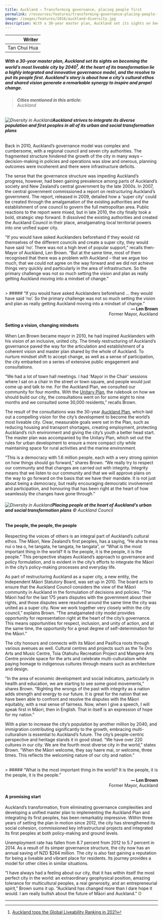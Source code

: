 ```yaml
---
title: Auckland – Transforming governance, placing people first
permalink: /resources/features/transforming-governance-placing-people-first/
image: /images/features/2016/auckland-diversity.jpg
description: With a 30-year master plan, Auckland set its sights on becoming the world’s most liveable city by 2040. At the heart of its transformation lie a highly integrated and innovative governance model, and the resolve to put its people first. Auckland's story is about how a city’s cultural ethos and shared vision generate a remarkable synergy to inspire and propel change.
---
```


| Writer |
|---:|
| Tan Chui Hua |

##### With a 30-year master plan, Auckland set its sights on becoming the world’s most liveable city by 2040[^1]. At the heart of its transformation lie a highly integrated and innovative governance model, and the resolve to put its people first. Auckland's story is about how a city’s cultural ethos and shared vision generate a remarkable synergy to inspire and propel change.

> ###### **Cities mentioned in this article:** <br> Auckland

###### ![Diversity in Auckland](/images/features/2016/auckland-diversity.jpg/)**Auckland strives to integrate its diverse population and first peoples in all of its urban and social transformation plans**

Back in 2010, Auckland’s governance model was complex and cumbersome, with a regional council and seven city authorities. The fragmented structure hindered the growth of the city in many ways – decision-making in policies and operations was slow and onerous, planning outcomes were incoherent and there were infrastructure deficits.

The sense that the governance structure was impeding Auckland’s progress, however, had been gaining prevalence among parts of Auckland’s society and New Zealand’s central government by the late 2000s. In 2007, the central government commissioned a report on restructuring Auckland’s government. The report, released in 2009, detailed how a 'super city' could be created through the amalgamation of the existing authorities and the establishment of one council to govern the full metropolitan area. Public reactions to the report were mixed, but in late 2010, the city finally took a bold, strategic step forward. It dissolved the existing authorities and created the Auckland Council in their place, amalgamating local territorial powers into one unified super city.

“If you would have asked Aucklanders beforehand if they would rid themselves of the different councils and create a super city, they would have said ‘no’. There was not a high level of popular support,” recalls then-Mayor of Auckland, Len Brown. “But at the same time, most of them recognised that there was a problem with Auckland – that we argue too much, that we could not agree on the way forward and we did not achieve things very quickly and particularly in the area of infrastructure. So the primary challenge was not so much setting the vision and plan as really getting Auckland moving into a mindset of change.”

<br>
> ##### “If you would have asked Aucklanders beforehand … they would have said ‘no’. So the primary challenge was not so much setting the vision and plan as really getting Auckland moving into a mindset of change.”

<div align="right"><b>— Len Brown</b><br> Former Mayor, Auckland</div>

#### **Setting a vision, changing mindsets**

When Len Brown became mayor in 2010, he had inspired Aucklanders with his vision of an inclusive, united city. The timely restructuring of Auckland’s governance paved the way for the articulation and establishment of a coherent vision and master plan shared by the whole of Auckland. To nurture mindset shift to accept change, as well as a sense of participation, the city embarked on a series of extensive public engagement and consultations.

“We had a lot of town hall meetings. I had 'Mayor in the Chair' sessions where I sat on a chair in the street or town square, and people would just come up and talk to me. For the Auckland Plan, we consulted our community for four months. With the [Unitary Plan](http://www.aucklandcouncil.govt.nz/en/planspoliciesprojects/plansstrategies/unitaryplan/pages/home.aspx), the rulebook on how we should build our city, the consultations went on for some eight to nine months and we consulted some 30,000 residents,” recalls Brown.

The result of the consultations was the 30-year [Auckland Plan](https://www.aucklandcouncil.govt.nz/plans-projects-policies-reports-bylaws/our-plans-strategies/auckland-plan/Pages/default.aspx), which laid out a compelling vision for the city’s development to become the world’s most liveable city. Clear, measurable goals were set in the Plan, such as reducing housing and transport shortages, creating employment, protecting Auckland’s rich environment and giving the city’s youth a better head start. The master plan was accompanied by the Unitary Plan, which set out the rules for urban development to ensure a more compact city while maintaining space for rural activities and the marine environment.

“This is a democracy with 1.6 million people, each with a very strong opinion on how things should go forward,” shares Brown. “We really try to respect our community and that changes are carried out with integrity. Integrity means that we listen to our community and that we will approve plans on the way to go forward on the basis that we have their mandate. It is not just about being a democracy, but really encouraging democratic involvement and participation, and honouring that has been right at the heart of how seamlessly the changes have gone through.”

###### ![Diversity in Auckland](/images/features/2016/auckland-people-first.jpg/)**Placing people at the heart of Auckland’s urban and social transformation plans** © Auckland Council

#### **The people, the people, the people**

Respecting the voices of others is an integral part of Auckland’s cultural ethos. The Māori, New Zealand’s first peoples, has a saying, “He aha te mea nui o tea o, he tangata, he tangata, he tangata”, or “What is the most important thing in the world? It is the people, it is the people, it is the people.” This perspective shapes Auckland’s approach to governance and policy formulation, and is evident in the city’s efforts to integrate the Māori in the city’s policy-making processes and everyday life.

As part of restructuring Auckland as a super city, a new entity, the Independent Māori Statutory Board, was set up in 2010. The board acts to ensure that the Auckland Council considers the view of the Māori community in Auckland in the formulation of decisions and policies. “The Māori had for the last 175 years disputes with the government about their rights, and those disputes were resolved around the same time the city was united as a super city. Now we work together very closely within the city council,” explains Brown. “The amalgamated city model provides opportunity for representation right at the heart of the city’s governance. This means opportunities for respect, inclusion, and unity of action, and at the same time, the opportunity for a great degree of self-determination for the Māori.”

The city honours and connects with its Māori and Pasifica roots through various avenues as well. Cultural centres and projects such as the Te Oro Arts and Music Centre, Toia Otahuhu Recreation Project and Mangere Arts Centre provide space for the arts and celebrate multi-culturalism while paying homage to indigenous cultures through means such as architecture and design.

“In the area of economic development and social indicators, particularly in health and education, we are starting to see some good movements,” shares Brown. “Righting the wrongs of the past with integrity as a nation adds strength and energy to our future. It is great for the nation that we have been able to confront and resolve the disputes with the Māori equitably, with a real sense of fairness. Now, when I give a speech, I will speak first in Māori, then in English. That in itself is an expression of hope for my nation.”

With a plan to increase the city’s population by another million by 2040, and immigration contributing significantly to the growth, embracing multi-culturalism is essential to Auckland’s future. The city’s people-centric perspective and heritage stands it in good stead. “We have over 220 cultures in our city. We are the fourth most diverse city in the world,” states Brown. “When the Māori welcome, they say haere mai, or welcome, three times. This reflects the welcoming nature of our city and nation.”

<br>
> ##### “What is the most important thing in the world? It is the people, it is the people, it is the people.”

<div align="right"><b>— Len Brown</b><br> Former Mayor, Auckland</div>

#### **A promising start**

Auckland’s transformation, from eliminating governance complexities and developing a unified master plan to implementing the Auckland Plan and integrating its first peoples, has been remarkably impressive. Within three years of setting the plan in motion since 2012, the city has strengthened its social cohesion, commissioned key infrastructural projects and integrated its first peoples at both policy-making and ground levels.

Unemployment rate has fallen from 8.7 percent from 2012 to 5.7 percent in 2014. As a result of its simper governance structure, the city now has an annual saving of NZD $264 million. The city is also fast gaining a reputation for being a liveable and vibrant place for residents. Its journey provides a model for other cities in similar situations.

“I have always had a feeling about our city, that it has within itself the most perfect city in the world: an extraordinary geophysical position, amazing tolerance for multicultural peoples, a real generosity, and an entrepreneurial spirit,” Brown sums it up. “Auckland has changed more than I dare hope it would. I am really bullish about the future of Māori and Auckland.” **<font color="#967942">O</font>**

---

[^1]: [Auckland tops the Global Liveability Ranking in 2021](https://www.eiu.com/n/auckland-tops-the-global-liveability-ranking/)
